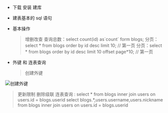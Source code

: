 - 下载 安装 建库
- 建表基本的 sql 语句

- 基本操作

  > 增删改查
  > 查询总数：select count(id) as\`count\` form blogs;
  > 分页：select \* from blogs order by id desc limit 10; // 第一页
  > 分页：select \* from blogs order by id desc limit 10 offset page\*10; // 第一页

* 外键 和 连表查询
  > 创建外键

![创建外键](./resource/创建外键)

> 更新限制 删除级联
> 连表查询 :
> select \* from blogs inner join users on users.id = blogs.userid
> select blogs.\*,users.username,users.nickname from blogs inner join users on users.id = blogs.userid
